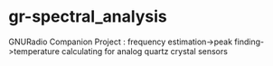 # gr-spectral_analysis

GNURadio Companion Project :
frequency estimation->peak finding->temperature calculating
for analog quartz crystal sensors